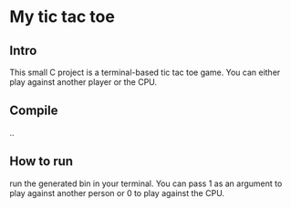 # My tic tac toe

## Intro

This small C project is a terminal-based tic tac toe game. You can either play against another player or the CPU.

## Compile

..

## How to run

run the generated bin in your terminal. You can pass 1 as an argument to play against another person or 0 to play against the CPU.